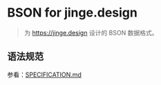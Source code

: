 # BSON for jinge.design

> 为 https://jinge.design 设计的 BSON 数据格式。

## 语法规范

参看：[SPECIFICATION.md](./SPECIFICATION.md)
